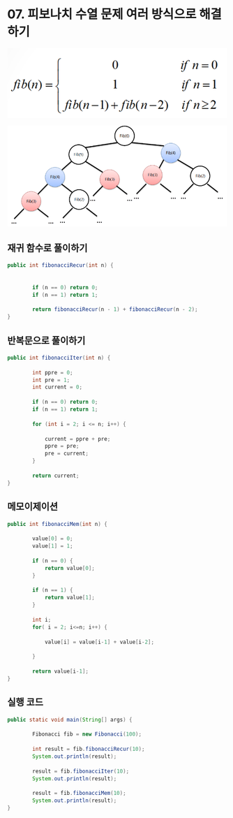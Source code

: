 # 07. 피보나치 수열 문제 여러 방식으로 해결하기


![fibo1](./img/fibanacci.png)


![fibo2](./img/fibo.png)



## 재귀 함수로 풀이하기

```java
public int fibonacciRecur(int n) {
		

		if (n == 0) return 0;
		if (n == 1) return 1;

		return fibonacciRecur(n - 1) + fibonacciRecur(n - 2);
}
```	

## 반복문으로 풀이하기

```java
public int fibonacciIter(int n) {
		
		int ppre = 0;
		int pre = 1;
		int current = 0;

		if (n == 0) return 0;
		if (n == 1) return 1;

		for (int i = 2; i <= n; i++) {
			
			current = ppre + pre;
			ppre = pre;
			pre = current;	
		}

		return current;
}
```

## 메모이제이션 

```java
public int fibonacciMem(int n) {
		
		value[0] = 0;
		value[1] = 1;
		
		if (n == 0) {
			return value[0];
		}
			
		if (n == 1) {
			return value[1];
		}
		
		int i;
		for( i = 2; i<=n; i++) {
			
			value[i] = value[i-1] + value[i-2];
	
		}
		
		return value[i-1];
}
```
## 실행 코드

```java
public static void main(String[] args) {

		Fibonacci fib = new Fibonacci(100);
		
		int result = fib.fibonacciRecur(10);
		System.out.println(result);
		
		result = fib.fibonacciIter(10);
		System.out.println(result);
		
		result = fib.fibonacciMem(10);
		System.out.println(result);
}
```

